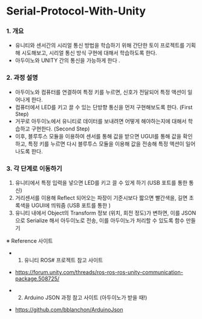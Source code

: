 # Serial-Protocol-With-Unity

### 1. 개요
- 유니티와 센서간의 시리얼 통신 방법을 학습하기 위해 간단한 토이 프로젝트를 기획해 시도해보고, 시리얼 통신 방식 구현에 대해서 학습하도록 한다. 
- 아두이노와 UNITY 간의 통신을 가능하게 한다 .


### 2. 과정 설명
- 아두이노와 컴퓨터를 연결하여 특정 키를 누르면, 신호가 전달되어 특정 액션이 일어나게 한다.
- 컴퓨터에서 LED를 키고 끌 수 있는 단방향 통신을 먼저 구현해보도록 한다. (First Step)
- 거꾸로 아두이노에서 유니티로 데이터를 보내려면 어떻게 해야하는지에 대해서 학습하고 구현한다. (Second Step)
- 이후, 블루투스 모듈을 이용하여 센서를 통해 값을 받으면 UGUI를 통해 값을 확인하고, 특정 키를 누르면 
다시 블루투스 모듈을 이용해 값을 전송해 특정 액션이 일어나도록 한다.


### 3. 각 단계로 이동하기 
 1. 유니티에서 특정 입력을 넣으면 LED를 키고 끌 수 있게 하기 (USB 포트를 통한 통신)
 2. 거리센서를 이용해 Reflect 되어오는 파장이 기준시보다 짧으면 빨간색을, 길면 초록색을 UGUI에 띄워줌 (USB 포트를 통한 )
 3. 유니티 내에서 Object의 Transform 정보 (위치, 회전 정도)가 변하면, 이를 JSON으로  Serialize 해서 아두이노로 전송, 이를
    아두이노가 처리할 수 있도록 함수 만들기 



※ Reference 사이트 
- 1. 유니티 ROS# 프로젝트 참고 사이트 
- https://forum.unity.com/threads/ros-ros-ros-unity-communication-package.508725/ 

- 2. Arduino JSON 과정 참고 사이트 (아두이노가 받을 때!) 
- https://github.com/bblanchon/ArduinoJson
